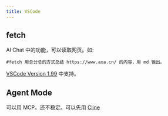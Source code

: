 ```yaml
---
title: VSCode
---
```


## fetch
AI Chat 中的功能，可以读取网页。如:
```plaintext
#fetch 用总分总的方式总结 https://www.axa.cn/ 的内容，用 md 输出。
```

[VSCode Version 1.99](https://code.visualstudio.com/updates/v1_99) 中支持。

## Agent Mode
可以用 MCP。还不稳定。可以先用 [Cline](../c/cline.md)